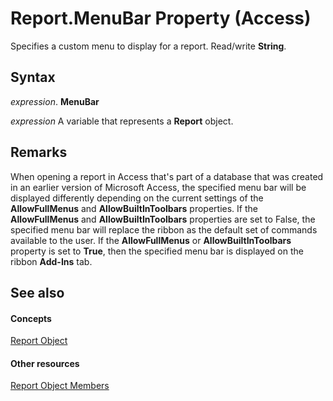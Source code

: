 
# Report.MenuBar Property (Access)

Specifies a custom menu to display for a report. Read/write  **String**.


## Syntax

 _expression_. **MenuBar**

 _expression_ A variable that represents a **Report** object.


## Remarks

When opening a report in Access that's part of a database that was created in an earlier version of Microsoft Access, the specified menu bar will be displayed differently depending on the current settings of the  **AllowFullMenus** and **AllowBuiltInToolbars** properties. If the **AllowFullMenus** and **AllowBuiltInToolbars** properties are set to False, the specified menu bar will replace the ribbon as the default set of commands available to the user. If the **AllowFullMenus** or **AllowBuiltInToolbars** property is set to **True**, then the specified menu bar is displayed on the ribbon **Add-Ins** tab.


## See also


#### Concepts


[Report Object](6f77c1b4-a9ce-7caa-204c-fe0755c6f9df.md)
#### Other resources


[Report Object Members](73370a33-1ca0-da4d-9e36-88011bc2b93e.md)
